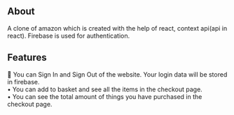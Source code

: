 ## About
A clone of amazon which is created with the help of react, context api(api in react). Firebase is used for authentication. 

## Features
 You can Sign In and Sign Out of the website. Your login data will be stored in firebase.<br>• You can add to basket and see all the items in the checkout page.<br>• You can see the total amount of things you have purchased in the checkout page.
